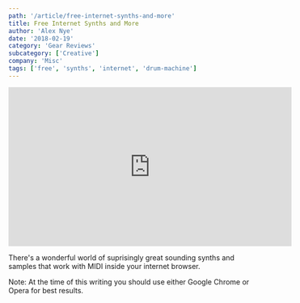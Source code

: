 ```yaml
---
path: '/article/free-internet-synths-and-more'
title: Free Internet Synths and More
author: 'Alex Nye'
date: '2018-02-19'
category: 'Gear Reviews'
subcategory: ['Creative']
company: 'Misc'
tags: ['free', 'synths', 'internet', 'drum-machine']
---
```


<iframe width="560" height="315" src="https://www.youtube-nocookie.com/embed/ju-X4Amhm78?html5=1" frameborder="0" allow="autoplay; encrypted-media" allowfullscreen></iframe>

There's a wonderful world of suprisingly great sounding synths and samples that work with MIDI inside your internet browser.

Note: At the time of this writing you should use either Google Chrome or Opera for best results.
